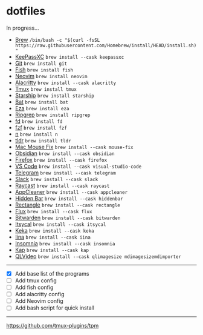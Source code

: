# dotfiles

In progress...

- [Brew](https://brew.sh/)
  `/bin/bash -c "$(curl -fsSL https://raw.githubusercontent.com/Homebrew/install/HEAD/install.sh)"`
- [ KeePassXC](https://keepassxc.org/)
  `brew install --cask keepassxc`
- [Git](https://git-scm.com)
  `brew install git`
- [Fish](https://fishshell.com)
  `brew install fish`
- [Neovim](https://neovim.io/)
  `brew install neovim`
- [Alacritty](https://github.com/alacritty/alacritty/)
  `brew install --cask alacritty`
- [Tmux](https://tmux.github.io/)
  `brew install tmux`
- [Starship](https://starship.rs)
  `brew install starship`
- [Bat](https://github.com/sharkdp/bat)
  `brew install bat`
- [Eza](https://github.com/eza-community/eza)
  `brew install eza`
- [Ripgrep](https://github.com/BurntSushi/ripgrep)
  `brew install ripgrep`
- [fd](https://github.com/sharkdp/fd)
  `brew install fd`
- [fzf](https://github.com/junegunn/fzf)
  `brew install fzf`
- [n](https://github.com/tj/n)
  `brew install n`
- [tldr](https://tldr.sh/)
  `brew install tldr`
- [Mac Mouse Fix](https://github.com/noah-nuebling/mac-mouse-fix)
  `brew install --cask mouse-fix`
- [Obsidian](https://obsidian.md/)
  `brew install --cask obsidian`
- [Firefox](https://www.mozilla.org/firefox/)
  `brew install --cask firefox`
- [VS Code](https://code.visualstudio.com/)
  `brew install --cask visual-studio-code`
- [Telegram](https://macos.telegram.org/)
  `brew install --cask telegram`
- [Slack](https://slack.com/)
  `brew install --cask slack`
- [Raycast](https://raycast.app/)
  `brew install --cask raycast`
- [AppCleaner](https://freemacsoft.net/appcleaner/)
  `brew install --cask appcleaner`
- [Hidden Bar](https://github.com/dwarvesf/hidden/)
  `brew install --cask hiddenbar`
- [Rectangle](https://rectangleapp.com/)
  `brew install --cask rectangle`
- [Flux](https://justgetflux.com/)
  `brew install --cask flux`
- [Bitwarden](https://bitwarden.com/)
  `brew install --cask bitwarden`
- [Itsycal](https://www.mowglii.com/itsycal/)
  `brew install --cask itsycal`
- [Keka](https://www.keka.io/)
  `brew install --cask keka`
- [Iina](https://iina.io/)
  `brew install --cask iina`
- [Insomnia](https://insomnia.rest/)
  `brew install --cask insomnia`
- [Kap](https://getkap.co/)
  `brew install --cask kap`
- [QLVideo](https://github.com/Marginal/QLVideo)
  `brew install --cask qlimagesize mdimagesizemdimporter`

---

- [x] Add base list of the programs
- [ ] Add tmux config
- [ ] Add fish config
- [ ] Add alacritty config
- [ ] Add Neovim config
- [ ] Add bash script for quick install

---

https://github.com/tmux-plugins/tpm
